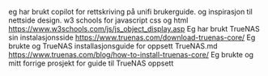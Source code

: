 eg har brukt copilot for rettskriving på unifi brukerguide. og inspirasjon til nettside design.
w3 schools for javascript css og html https://www.w3schools.com/js/js_object_display.asp
Eg har brukt TrueNAS sin instalasjonsside https://www.truenas.com/download-truenas-core/
Eg brukte og TrueNAS installasjonsguide for oppsett TrueNAS.md https://www.truenas.com/blog/how-to-install-truenas-core/
Eg brukte og mitt forrige prosjekt for guide til TrueNAS oppsett